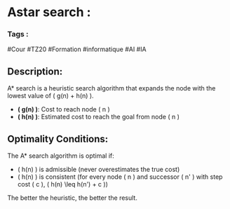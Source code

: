# Astar search :
### Tags :
#Cour #TZ20 #Formation #informatique #AI #IA 

## Description:
A* search is a heuristic search algorithm that expands the node with the lowest value of \( g(n) + h(n) \).
- **\( g(n) \)**: Cost to reach node \( n \)
- **\( h(n) \)**: Estimated cost to reach the goal from node \( n \)

## Optimality Conditions:
The A* search algorithm is optimal if:
- \( h(n) \) is admissible (never overestimates the true cost)
- \( h(n) \) is consistent (for every node \( n \) and successor \( n' \) with step cost \( c \), \( h(n) \leq h(n') + c \))

The better the heuristic, the better the result.
